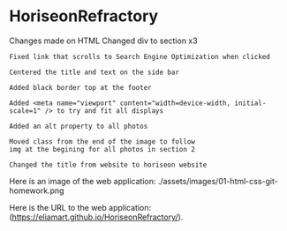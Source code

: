 # HoriseonRefractory

Changes made on HTML
    Changed div to section x3

    Fixed link that scrolls to Search Engine Optimization when clicked 

    Centered the title and text on the side bar

    Added black border top at the footer

    Added <meta name="viewport" content="width=device-width, initial-scale=1" /> to try and fit all displays

    Added an alt property to all photos

    Moved class from the end of the image to follow
    img at the begining for all photos in section 2

    Changed the title from website to horiseon website

Here is an image of the web application: ./assets/images/01-html-css-git-homework.png

Here is the URL to the web application:  (https://eliamart.github.io/HoriseonRefractory/).

